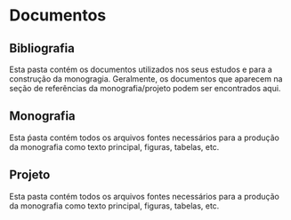 # Documentos

## Bibliografia
Esta pasta contém os documentos utilizados nos seus estudos e para a construção da monogragia. Geralmente, os documentos que aparecem na seção de referências da monografia/projeto podem ser encontrados aqui.

## Monografia
Esta ṕasta contém todos os arquivos fontes necessários para a produção da monografia como texto principal, figuras, tabelas, etc.

## Projeto
Esta pasta contém todos os arquivos fontes necessários para a produção da monografia como texto principal, figuras, tabelas, etc.

